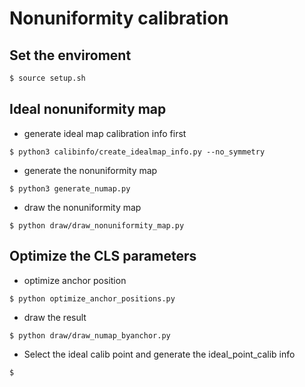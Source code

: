 # **Nonuniformity calibration**

## **Set the enviroment**
```bash
$ source setup.sh
```

## **Ideal nonuniformity map**
* generate ideal map calibration info first
```shell
$ python3 calibinfo/create_idealmap_info.py --no_symmetry
```
* generate the nonuniformity map
```shell
$ python3 generate_numap.py
```
* draw the nonuniformity map
```shell
$ python draw/draw_nonuniformity_map.py
```

## **Optimize the CLS parameters**
* optimize anchor position
```shell
$ python optimize_anchor_positions.py
```
* draw the result
```shell
$ python draw/draw_numap_byanchor.py
```
* Select the ideal calib point and generate the ideal_point_calib info
```shell
$ 
```